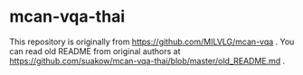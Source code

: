 # mcan-vqa-thai

This repository is originally from https://github.com/MILVLG/mcan-vqa . You can read old README from original authors at https://github.com/suakow/mcan-vqa-thai/blob/master/old_README.md .

